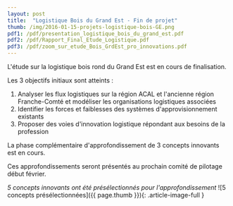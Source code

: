 ```yaml
---
layout: post
title:  "Logistique Bois du Grand Est - Fin de projet"
thumb: /img/2016-01-15-projets-logistique-bois-GE.png
pdf1: /pdf/presentation_logistique_bois_du_grand_est.pdf
pdf2: /pdf/Rapport_Final_Etude_Logistique.pdf
pdf3: /pdf/zoom_sur_etude_Bois_GrdEst_pro_innovations.pdf
---
```

L'étude sur la logistique bois rond du Grand Est est en cours de finalisation.

Les 3 objectifs initiaux sont atteints :

1. Analyser les flux logistiques sur la région ACAL et l'ancienne région Franche-Comté et modéliser les organisations logistiques associées
2. Identifier les forces et faiblesses des systèmes d'approvisionnement existants
3. Proposer des voies d'innovation logistique répondant aux besoins de la profession

La phase complémentaire d'approfondissement de 3 concepts innovants est en cours.

Ces approfondissements seront présentés au prochain comité de pilotage début février.

*5 concepts innovants ont été présélectionnés pour l'approfondissement*
![5 concepts présélectionnées]({{ page.thumb }}){: .article-image-full }

